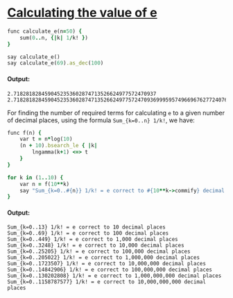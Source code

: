 [1]: https://rosettacode.org/wiki/Calculating_the_value_of_e

# [Calculating the value of e][1]

```ruby
func calculate_e(n=50) {
    sum(0..n, {|k| 1/k! })
}

say calculate_e()
say calculate_e(69).as_dec(100)
```

#### Output:
```
2.7182818284590452353602874713526624977572470937
2.718281828459045235360287471352662497757247093699959574966967627724076630353547594571382178525166427
```

For finding the number of required terms for calculating `e` to a given number of decimal places, using the formula `Sum_{k=0..n} 1/k!`, we have:

```ruby
func f(n) {
    var t = n*log(10)
    (n + 10).bsearch_le { |k|
        lngamma(k+1) <=> t
    }
}

for k in (1..10) {
    var n = f(10**k)
    say "Sum_{k=0..#{n}} 1/k! = e correct to #{10**k->commify} decimal places"
}
```

#### Output:
```
Sum_{k=0..13} 1/k! = e correct to 10 decimal places
Sum_{k=0..69} 1/k! = e correct to 100 decimal places
Sum_{k=0..449} 1/k! = e correct to 1,000 decimal places
Sum_{k=0..3248} 1/k! = e correct to 10,000 decimal places
Sum_{k=0..25205} 1/k! = e correct to 100,000 decimal places
Sum_{k=0..205022} 1/k! = e correct to 1,000,000 decimal places
Sum_{k=0..1723507} 1/k! = e correct to 10,000,000 decimal places
Sum_{k=0..14842906} 1/k! = e correct to 100,000,000 decimal places
Sum_{k=0..130202808} 1/k! = e correct to 1,000,000,000 decimal places
Sum_{k=0..1158787577} 1/k! = e correct to 10,000,000,000 decimal places
```
